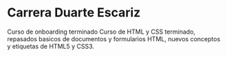# Carrera Duarte Escariz
Curso de onboarding terminado
Curso de HTML y CSS terminado, repasados basicos de documentos y formularios HTML, nuevos conceptos y etiquetas de HTML5 y CSS3.
